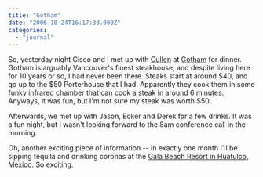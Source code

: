 ```yaml
---
title: "Gotham"
date: "2006-10-24T16:17:38.000Z"
categories: 
  - "journal"
---
```


So, yesterday night Cisco and I met up with [Cullen](http://www.dial911anddie.com) at [Gotham](http://www.dinehere.ca/restaurant.asp?r=95) for dinner. Gotham is arguably Vancouver's finest steakhouse, and despite living here for 10 years or so, I had never been there. Steaks start at around $40, and go up to the $50 Porterhouse that I had. Apparently they cook them in some funky infrared chamber that can cook a steak in around 6 minutes. Anyways, it was fun, but I'm not sure my steak was worth $50.

Afterwards, we met up with Jason, Ecker and Derek for a few drinks. It was a fun night, but I wasn't looking forward to the 8am conference call in the morning.

Oh, another exciting piece of information -- in exactly one month I'll be sipping tequila and drinking coronas at the [Gala Beach Resort in Huatulco, Mexico.](http://www.tripadvisor.com/Hotel_Review-g150789-d152279-Reviews-Gala_Beach_Resort_Huatulco-Huatulco_Pacific_Coast.html) So exciting.
